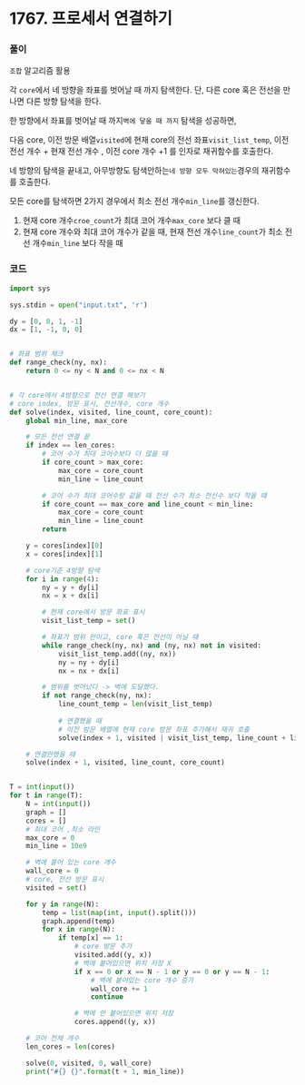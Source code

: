 # 1767. 프로세서 연결하기

### 풀이

`조합` 알고리즘 활용

각 `core`에서 네 방향을 좌표를 벗어날 때 까지 탐색한다. 단, 다른 core 혹은 전선을 만나면 다른 방향 탐색을 한다.

한 방향에서 좌표를 벗어날 때 까지`벽에 닿을 때 까지` 탐색을 성공하면, 

다음 core, 이전 방문 배열`visited`에 현재 core의 전선 좌표`visit_list_temp`, 이전 전선 개수 + 현재 전선 개수 , 이전 core 개수 +1 를 인자로 재귀함수를 호출한다.

네 방향의 탐색을 끝내고, 아무방향도 탐색안하는`네 방향 모두 막혀있는`경우의 재귀함수를 호출한다.

모든 core를 탐색하면 2가지 경우에서 최소 전선 개수`min_line`를 갱신한다.

1. 현재 core 개수`croe_count`가 최대 코어 개수`max_core` 보다 클 때
2. 현재 core 개수와 최대 코어 개수가 같을 때, 현재 전선 개수`line_count`가 최소 전선 개수`min_line` 보다 작을 때

### 코드

```python
import sys

sys.stdin = open("input.txt", 'r')

dy = [0, 0, 1, -1]
dx = [1, -1, 0, 0]


# 좌표 범위 체크
def range_check(ny, nx):
	return 0 <= ny < N and 0 <= nx < N


# 각 core에서 4방향으로 전선 연결 해보기
# core index, 방문 표시, 전선개수, core 개수
def solve(index, visited, line_count, core_count):
	global min_line, max_core

	# 모든 전선 연결 끝
	if index == len_cores:
		# 코어 수가 최대 코어수보다 더 많을 때
		if core_count > max_core:
			max_core = core_count
			min_line = line_count

		# 코어 수가 최대 코어수랑 같을 때 전선 수가 최소 전선수 보다 작을 때
		if core_count == max_core and line_count < min_line:
			max_core = core_count
			min_line = line_count
		return

	y = cores[index][0]
	x = cores[index][1]

	# core기준 4방향 탐색
	for i in range(4):
		ny = y + dy[i]
		nx = x + dx[i]

		# 현재 core에서 방문 좌표 표시
		visit_list_temp = set()

		# 좌표가 범위 안이고, core 혹은 전선이 아닐 때
		while range_check(ny, nx) and (ny, nx) not in visited:
			visit_list_temp.add((ny, nx))
			ny = ny + dy[i]
			nx = nx + dx[i]

		# 범위를 벗어났다 -> 벽에 도달했다.
		if not range_check(ny, nx):
			line_count_temp = len(visit_list_temp)
            
			# 연결했을 때
			# 이전 방문 배열에 현재 core 방문 좌표 추가해서 재귀 호출
			solve(index + 1, visited | visit_list_temp, line_count + line_count_temp, core_count + 1)

	# 연결안했을 때
	solve(index + 1, visited, line_count, core_count)


T = int(input())
for t in range(T):
	N = int(input())
	graph = []
	cores = []
	# 최대 코어 ,최소 라인
	max_core = 0
	min_line = 10e9

	# 벽에 붙어 있는 core 개수
	wall_core = 0
	# core, 전선 방문 표시
	visited = set()

	for y in range(N):
		temp = list(map(int, input().split()))
		graph.append(temp)
		for x in range(N):
			if temp[x] == 1:
				# core 방문 추가
				visited.add((y, x))
				# 벽에 붙어있으면 위치 저장 X
				if x == 0 or x == N - 1 or y == 0 or y == N - 1:
					# 벽에 붙어있는 core 개수 증가
					wall_core += 1
					continue

				# 벽에 안 붙어있으면 위치 저장
				cores.append((y, x))

	# 코어 전체 개수
	len_cores = len(cores)

	solve(0, visited, 0, wall_core)
	print("#{} {}".format(t + 1, min_line))

```

